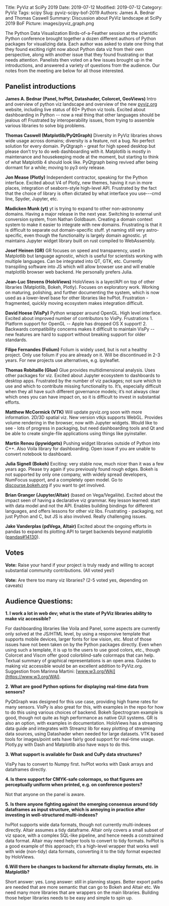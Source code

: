 ​Title: PyViz at SciPy 2019
​Date: 2019-07-12
Modified: 2019-07-12
Category: PyViz
Tags: scipy
Slug: pyviz-scipy-bof-2019
Authors: James A. Bednar and Thomas Caswell
Summary: Discussion about PyViz landscape at SciPy 2019 BoF
Picture: images/pyviz_graph.png


The Python Data Visualization Birds-of-a-Feather session at the scientific Python conference brought together a dozen different authors of Python packages for visualizing data. Each author was asked to state one thing that they found exciting right now about Python data viz from their own perspective, along with another issue that they found frustrating or that needs attention. Panelists then voted on a few issues brought up in the introductions, and answered a variety of questions from the audience. Our notes from the meeting are below for all those interested.

## Panelist introductions

**James A. Bednar (Panel, hvPlot, Datashader, Colorcet, GeoViews)** Intro and overview of python viz landscape and overview of the new [pyviz.org](https://pyviz.org) website, including live status of 60+ Python viz tools. Excited about dashboarding in Python -- now a real thing that other languages should be jealous of! Frustrated by interoperability issues, from trying to assemble various libraries to solve big problems.

**Thomas Caswell (Matplotlib/PyQtGraph)** Diversity in PyViz libraries shows wide usage across domains; diversity is a feature, not a bug. No perfect solution for every domain. PyQtgraph - great for high speed desktop but please don’t try to do web dashboarding with it. Matplotlib is mostly in maintenance and housekeeping mode at the moment, but starting to think of what Matplotlib 4 should look like. PyQtgraph being revived after being dormant for a while; moving to py3 only release.

**Jon Mease (Plotly)** Independent contractor, speaking for the Python interface. Excited about V4 of Plotly, new themes, having it run in more places, integration of seaborn-style high-level API. Frustrated by the fact that the choice of library is often dictated by what interface you use---cmd line, Spyder, Jupyter, etc.

**Madicken Munk (yt)** yt is trying to expand to other non-astronomy domains. Having a major release in the next year. Switching to external unit conversion system, from Nathan Goldbaum. Creating a domain context system to make it easier to integrate with new domains. Frustrating is that it is difficult to separate out domain-specific stuff. yt naming still very astro-specific, even though the functionality is largely domain agnostic. yt maintains Jupyter widget library built on rust compiled to WebAssembly.

**Josef Heinen (GR)** GR focuses on speed and transparency, used in Matplotlib but language agnostic, which is useful for scientists working with multiple languages. Can be integrated into QT, GTK, etc. Currently transpiling software into JS which will allow browser use and will enable matplotlib browser web backend. He personally prefers Julia.

**Jean-Luc Stevens (HoloViews)** HoloViews is a layer/API on top of other libraries (Matplotlib, Bokeh, Plotly). Focuses on exploratory work. Working on maturing, polishing, and further documenting the system, which is now used as a lower-level base for other libraries like hvPlot. Frustration - fragmented, quickly moving ecosystem makes integration difficult.

**David Hoese (VisPy)** Python wrapper around OpenGL. High level interface. Excited about improved number of contributors to VisPy. Frustrations 1. Platform support for OpenGL -- Apple has dropped OS X support! 2. Backwards compatibility concerns makes it difficult to maintain VisPy -- new features are hard to support without breaking support for older standards.

**Filipe Fernandes (Folium)** Folium is widely used, but is not a healthy project. Only use folium if you are already on it. Will be discontinued in 2-3 years. For new projects use alternatives, e.g. ipyleaflet.

**Thomas Robitaille (Glue)** Glue provides multidimensional analysis. Uses other packages for viz. Excited about Jupyter ecosystem to dashboards to desktop apps. Frustrated by the number of viz packages; not sure which to use and which to contribute missing functionality to. It’s, especially difficult when they all have such different governance models; it’s not always clear which ones you can have impact on, so it is difficult to invest in substantial efforts.

**Matthew McCormick (VTK)** Will update pyviz.org soon with more information. 2D/3D spatial viz. New version vtkjs supports WebGL. Provides volume rendering in the browser, now with Jupyter widgets. Would like to see - lots of progress in packaging, but need dashboarding tools and Qt and be able to create single-file applications using things like pyinstaller.

**Martin Renou (ipywidgets)** Pushing widget libraries outside of Python into C++. Also Voila library for dashboarding. Open issue if you are unable to convert notebook to dashboard.

**Julia Signell (Bokeh)** Exciting: very stable now, much nicer than it was a few years ago. Please try again if you previously found rough edges. Bokeh is not supported by only one company, with widely spread developers, NumFocus support, and a completely open model. Go to [discourse.bokeh.org](https://discourse.bokeh.org/) if you want to get involved.

**Brian Granger (Jupyter/Altair)** (based on Vega/Vegaliite). Excited about the impact seen of having a declarative viz grammar. Key lesson learned: start with data model and not the API. Enables building bindings for different languages, and offers lessons for other viz libs. Frustrating - packaging, not just Python and C, but JS is also involved. Really challenging issues. 

**Jake Vanderplas (pdVega, Altair)** Excited about the ongoing efforts in pandas to expand its plotting API to target backends beyond matplotlib ([pandas#14130](https://github.com/pandas-dev/pandas/issues/14130)).

## Votes

**Vote:** Raise your hand if your project is truly ready and willing to accept substantial community contributions. (All voted yes!)

**Vote:** Are there too many viz libraries? (2-5 voted yes, depending on caveats)

## Audience Questions:

**1. I work a lot in web dev; what is the state of PyViz libraries ability to make viz accessible?**

For dashboarding libraries like Voila and Panel, some aspects are currently only solved at the JS/HTML level, by using a responsive template that supports mobile devices, larger fonts for low vision, etc. Most of those issues have not been taken on by the Python packages directly. Even when using such a template, it is up to the users to use good colors, etc., though Colorcet and Viscm offer good colorblind-safe colormaps that can help. Textual summary of graphical representations is an open area. Guides to making viz accessible would be an excellent addition to PyViz.org. Suggestion from Marinna Martini: [www.w3.org/WAI](https://www.w3.org/WAI).

**2. What are good Python options for displaying real-time data from sensors?**

PyQtGraph was designed for this use case, providing high frame rates for many sensors. VisPy is also great for this, with examples in the repo for how to do this using various choices of backend. Bokeh Spectrogram example is good, though not quite as high performance as native GUI systems. GR is also an option, with examples in documentation. HoloViews has a streaming data guide and integrates with Streamz lib for easy plotting of streaming data sources, using Datashader when needed for large datasets. VTK based tools for images/point sets have fairly good support for real-time usage. Plotly.py with Dash and Matplotlib also have ways to do this.

**3. What support is available for Dask and CuPy data structures?**

VisPy has to convert to Numpy first. hvPlot works with Dask arrays and dataframes directly.

**4. Is there support for CMYK-safe colormaps, so that figures are perceptually uniform when printed, e.g. on conference posters?**

Not that anyone on the panel is aware.

**5. Is there anyone fighting against the emerging consensus around tidy dataframes as input structure, which is annoying in practice after investing in well-structured multi-indexes?**

hvPlot supports wide data formats, though not currently multi-indexes directly. Altair assumes a tidy dataframe. Altair only covers a small subset of viz space, with a complex SQL-like pipeline, and hence needs a constrained data format. Altair may need helper tools to convert to tidy formats. hvPlot is a good example of this approach; it’s a high-level wrapper that works well with wide (non-tidy) data formats, converting it to the tidy format expected by HoloViews.

**6.Will there be changes to backend for alternate display formats, etc. in Matplotlib?**

Short answer: yes. Long answer: still in planning stages. Better export paths are needed that are more semantic that can go to Bokeh and Altair etc. We need many more libraries that are wrappers on the main libraries. Building those helper libraries needs to be easy and simple to spin up.
